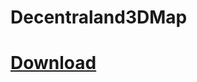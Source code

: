 # Decentraland3DMap

# [Download](https://github.com/fairwood/Decentraland3DMap/raw/master/release/VisualDCL0.0.3.zip)
